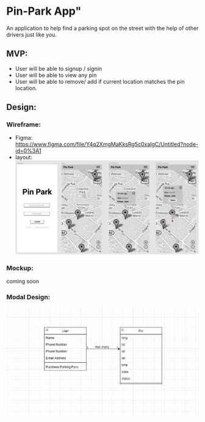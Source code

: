 # Pin-Park App"

An application to help find a parking spot on the street with the help of other drivers just like you. 

## MVP:
- User will be able to signup / signin
- User will be able to view any pin
- User will be able to remove/ add if current location matches the pin location.

## Design:

### Wireframe:
- Figma: https://www.figma.com/file/Y4q2XmgMaKksRg5c0xaIgC/Untitled?node-id=0%3A1
- layout: ![desing](./mockup_V1.jpg)

### Mockup:
coming soon

### Modal Design:
![Class Modal](./modal_design.jpg)
